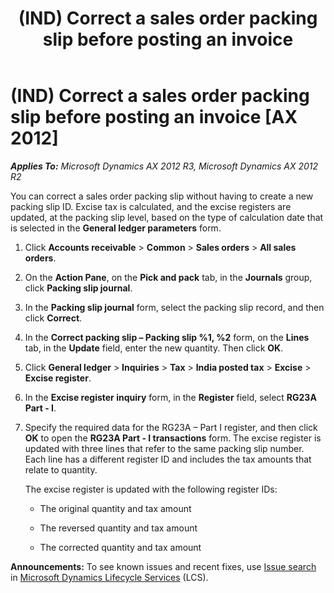 ﻿---
title: (IND) Correct a sales order packing slip before posting an invoice
TOCTitle: (IND) Correct a sales order packing slip before posting an invoice
ms:assetid: 43463b6e-d1c5-4b55-be78-909385d32838
ms:mtpsurl: https://technet.microsoft.com/en-us/library/JJ664657(v=AX.60)
ms:contentKeyID: 49385731
ms.date: 04/18/2014
mtps_version: v=AX.60
---

# (IND) Correct a sales order packing slip before posting an invoice [AX 2012]


_**Applies To:** Microsoft Dynamics AX 2012 R3, Microsoft Dynamics AX 2012 R2_

You can correct a sales order packing slip without having to create a new packing slip ID. Excise tax is calculated, and the excise registers are updated, at the packing slip level, based on the type of calculation date that is selected in the **General ledger parameters** form.

1.  Click **Accounts receivable** \> **Common** \> **Sales orders** \> **All sales orders**.

2.  On the **Action Pane**, on the **Pick and pack** tab, in the **Journals** group, click **Packing slip journal**.

3.  In the **Packing slip journal** form, select the packing slip record, and then click **Correct**.

4.  In the **Correct packing slip – Packing slip %1, %2** form, on the **Lines** tab, in the **Update** field, enter the new quantity. Then click **OK**.

5.  Click **General ledger** \> **Inquiries** \> **Tax** \> **India posted tax** \> **Excise** \> **Excise register**.

6.  In the **Excise register inquiry** form, in the **Register** field, select **RG23A Part - I**.

7.  Specify the required data for the RG23A – Part I register, and then click **OK** to open the **RG23A Part - I transactions** form. The excise register is updated with three lines that refer to the same packing slip number. Each line has a different register ID and includes the tax amounts that relate to quantity.
    
    The excise register is updated with the following register IDs:
    
      - The original quantity and tax amount
    
      - The reversed quantity and tax amount
    
      - The corrected quantity and tax amount

  
**Announcements:** To see known issues and recent fixes, use [Issue search](http://go.microsoft.com/fwlink/?linkid=389258) in [Microsoft Dynamics Lifecycle Services](http://go.microsoft.com/fwlink/?linkid=306505) (LCS).


